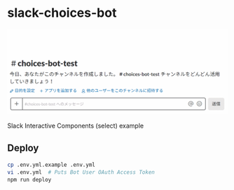 slack-choices-bot
=======================
![](./preview.gif)

Slack Interactive Components (select) example

## Deploy

```sh
cp .env.yml.example .env.yml
vi .env.yml  # Puts Bot User OAuth Access Token
npm run deploy
```